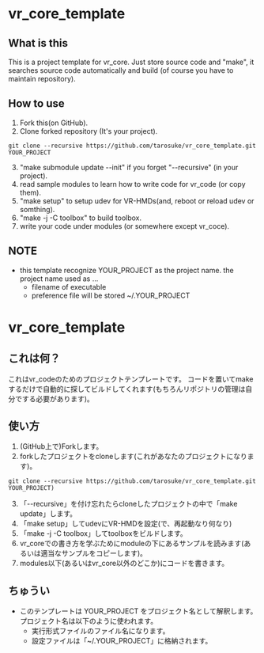 # vr_core_template

## What is this
This is a project template for vr_core.
Just store source code and "make", it searches source code automatically and build (of course you have to maintain repository).

## How to use

1. Fork this(on GitHub).
2. Clone forked repository (It's your project).
~~~
git clone --recursive https://github.com/tarosuke/vr_core_template.git YOUR_PROJECT
~~~
3. "make submodule update --init" if you forget "--recursive" (in your project).
4. read sample modules to learn how to write code for vr_code (or copy them).
4. "make setup" to setup udev for VR-HMDs(and, reboot or reload udev or somthing).
4. "make -j -C toolbox" to build toolbox.
4. write your code under modules (or somewhere except vr_coce).

## NOTE

* this template recognize YOUR_PROJECT as the project name. the project name used as ...
    * filename of executable
    * preference file will be stored ~/.YOUR_PROJECT

# vr_core_template

## これは何？
これはvr_codeのためのプロジェクトテンプレートです。
コードを置いてmakeするだけで自動的に探してビルドしてくれます(もちろんリポジトリの管理は自分でする必要があります)。

## 使い方

1. (GitHub上で)Forkします。
2. forkしたプロジェクトをcloneします(これがあなたのプロジェクトになります)。
~~~
git clone --recursive https://github.com/tarosuke/vr_core_template.git YOUR_PROJECT)
~~~
3. 「--recursive」を付け忘れたらcloneしたプロジェクトの中で「make update」します。
4. 「make setup」してudevにVR-HMDを設定(で、再起動なり何なり)
4. 「make -j -C toolbox」してtoolboxをビルドします。
4. vr_coreでの書き方を学ぶためにmoduleの下にあるサンプルを読みます(あるいは適当なサンプルをコピーします)。
4. modules以下(あるいはvr_core以外のどこか)にコードを書きます。

## ちゅうい

* このテンプレートは YOUR_PROJECT をプロジェクト名として解釈します。プロジェクト名は以下のように使われます。
    * 実行形式ファイルのファイル名になります。
    * 設定ファイルは「~/.YOUR_PROJECT」に格納されます。
